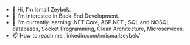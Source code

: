 - 👋 Hi, I’m Ismail Zeybek.
- 👀 I’m interested in Back-End Development.
- 🌱 I’m currently learning .NET Core, ASP.NET , SQL and NOSQL databases, Socket Programming, Clean Architecture, Microservices.
- 📫 How to reach me .linkedin.com/in/ismailzeybek/

<!---
zeybek97/zeybek97 is a ✨ special ✨ repository because its `README.md` (this file) appears on your GitHub profile.
You can click the Preview link to take a look at your changes.
--->
